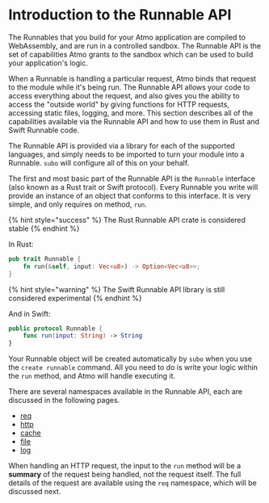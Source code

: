 # Introduction to the Runnable API

The Runnables that you build for your Atmo application are compiled to WebAssembly, and are run in a controlled sandbox. The Runnable API is the set of capabilities Atmo grants to the sandbox which can be used to build your application's logic. 

When a Runnable is handling a particular request, Atmo binds that request to the module while it's being run. The Runnable API allows your code to access everything about the request, and also gives you the ability to access the "outside world" by giving functions for HTTP requests, accessing static files, logging, and more. This section describes all of the capabilities available via the Runnable API and how to use them in Rust and Swift Runnable code.

The Runnable API is provided via a library for each of the supported languages, and simply needs to be imported to turn your module into a Runnable. `subo` will configure all of this on your behalf.

The first and most basic part of the Runnable API is the `Runnable` interface (also known as a Rust trait or Swift protocol). Every Runnable you write will provide an instance of an object that conforms to this interface. It is very simple, and only requires on method, `run`.

{% hint style="success" %}
The Rust Runnable API crate is considered stable
{% endhint %}

In Rust:
```rust
pub trait Runnable {
	fn run(&self, input: Vec<u8>) -> Option<Vec<u8>>;
}
```

{% hint style="warning" %}
The Swift Runnable API library is still considered experimental
{% endhint %}

And in Swift:
```swift
public protocol Runnable {
    func run(input: String) -> String
}
```

Your Runnable object will be created automatically by `subo` when you use the `create runnable` command. All you need to do is write your logic within the `run` method, and Atmo will handle executing it.

There are several namespaces available in the Runnable API, each are discussed in the following pages.
 
 * [req](./request.md)
 * [http](./http.md)
 * [cache](./cache.md)
 * [file](./file.md)
 * [log](./log.md)

When handling an HTTP request, the input to the `run` method will be a **summary** of the request being handled, not the request itself. The full details of the request are available using the `req` namespace, which will be discussed next.